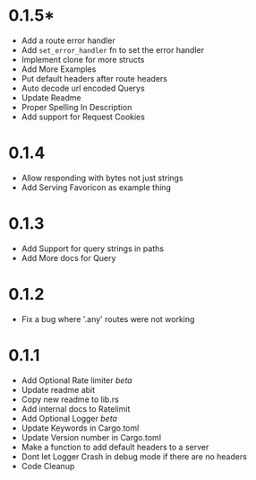 # 0.1.5*
- Add a route error handler
- Add `set_error_handler` fn to set the error handler
- Implement clone for more structs
- Add More Examples
- Put default headers after route headers
- Auto decode url encoded Querys
- Update Readme
- Proper Spelling In Description
- Add support for Request Cookies


# 0.1.4
- Allow responding with bytes not just strings
- Add Serving Favoricon as example thing

# 0.1.3
- Add Support for query strings in paths
- Add More docs for Query

# 0.1.2
- Fix a bug where '.any' routes were not working

# 0.1.1
- Add Optional Rate limiter *beta*
- Update readme abit
- Copy new readme to lib.rs
- Add internal docs to Ratelimit
- Add Optional Logger *beta*
- Update Keywords in Cargo.toml
- Update Version number in Cargo.toml
- Make a function to add default headers to a server
- Dont let Logger Crash in debug mode if there are no headers
- Code Cleanup